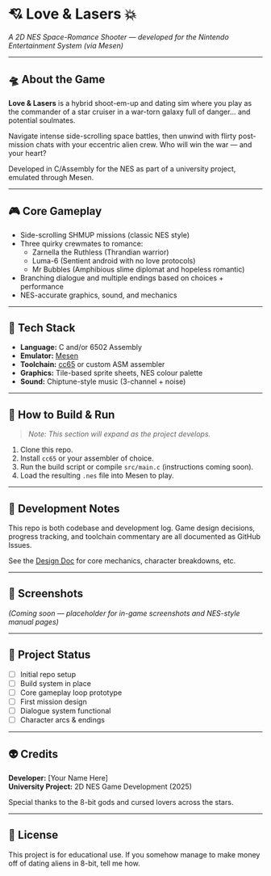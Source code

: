 # 💘 Love & Lasers 💥
*A 2D NES Space-Romance Shooter — developed for the Nintendo Entertainment System (via Mesen)*

---

## 🛸 About the Game

**Love & Lasers** is a hybrid shoot-em-up and dating sim where you play as the commander of a star cruiser in a war-torn galaxy full of danger... and potential soulmates.

Navigate intense side-scrolling space battles, then unwind with flirty post-mission chats with your eccentric alien crew. Who will win the war — and your heart?

Developed in C/Assembly for the NES as part of a university project, emulated through Mesen.

---

## 🎮 Core Gameplay

- Side-scrolling SHMUP missions (classic NES style)
- Three quirky crewmates to romance:
  - Zarnella the Ruthless (Thrandian warrior)
  - Luma-6 (Sentient android with no love protocols)
  - Mr Bubbles (Amphibious slime diplomat and hopeless romantic)
- Branching dialogue and multiple endings based on choices + performance
- NES-accurate graphics, sound, and mechanics

---

## 🧰 Tech Stack

- **Language:** C and/or 6502 Assembly
- **Emulator:** [Mesen](https://www.mesen.ca/)
- **Toolchain:** [cc65](https://cc65.github.io/) or custom ASM assembler
- **Graphics:** Tile-based sprite sheets, NES colour palette
- **Sound:** Chiptune-style music (3-channel + noise)

---

## 🚀 How to Build & Run

> _Note: This section will expand as the project develops._

1. Clone this repo.
2. Install `cc65` or your assembler of choice.
3. Run the build script or compile `src/main.c` (instructions coming soon).
4. Load the resulting `.nes` file into Mesen to play.

---

## 📝 Development Notes

This repo is both codebase and development log. Game design decisions, progress tracking, and toolchain commentary are all documented as GitHub Issues.

See the [Design Doc](./docs/design_doc.md) for core mechanics, character breakdowns, etc.

---

## 📸 Screenshots

_(Coming soon — placeholder for in-game screenshots and NES-style manual pages)_

---

## 💾 Project Status

- [ ] Initial repo setup
- [ ] Build system in place
- [ ] Core gameplay loop prototype
- [ ] First mission design
- [ ] Dialogue system functional
- [ ] Character arcs & endings

---

## 👽 Credits

**Developer:** [Your Name Here]  
**University Project:** 2D NES Game Development (2025)

Special thanks to the 8-bit gods and cursed lovers across the stars.

---

## 📜 License

This project is for educational use. If you somehow manage to make money off of dating aliens in 8-bit, tell me how.

